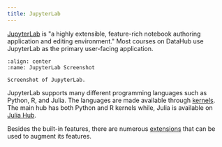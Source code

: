 ```yaml
---
title: JupyterLab
---
```


[JupyterLab](https://jupyterlab.readthedocs.io) is "a highly extensible, feature-rich notebook authoring application and editing environment." Most courses on DataHub use JupyterLab as the primary user-facing application.

```{figure} ../images/jupyterlab.png
:align: center
:name: JupyterLab Screenshot

Screenshot of JupyterLab.
```

JupyterLab supports many different programming languages such as Python, R, and Julia. The languages are made available through [kernels](https://docs.jupyter.org/en/stable/projects/kernels.html). The main hub has both Python and R kernels while, Julia is available on [Julia Hub](https://julia.datahub.berkeley.edu).

Besides the built-in features, there are numerous [extensions](https://jupyterlab.readthedocs.io/en/latest/user/extensions.html) that can be used to augment its features.

